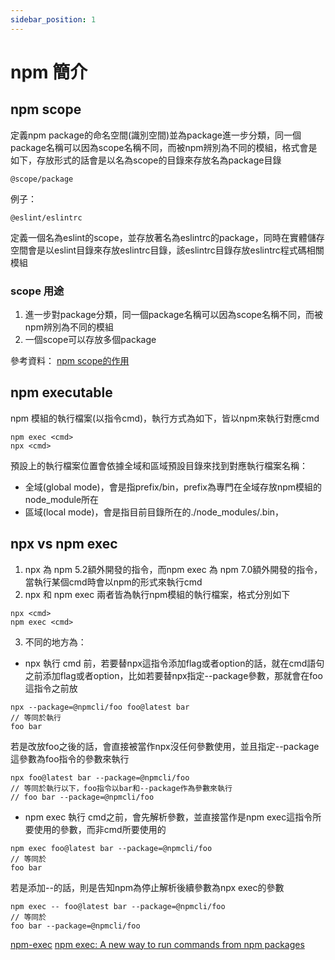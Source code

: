 ```yaml
---
sidebar_position: 1
---
```


# npm 簡介


## npm scope 
定義npm package的命名空間(識別空間)並為package進一步分類，同一個package名稱可以因為scope名稱不同，而被npm辨別為不同的模組，格式會是如下，存放形式的話會是以名為scope的目錄來存放名為package目錄


```
@scope/package 
```

例子：
```
@eslint/eslintrc
```

定義一個名為eslint的scope，並存放著名為eslintrc的package，同時在實體儲存空間會是以eslint目錄來存放eslintrc目錄，該eslintrc目錄存放eslintrc程式碼相關模組

### scope 用途
1. 進一步對package分類，同一個package名稱可以因為scope名稱不同，而被npm辨別為不同的模組
2. 一個scope可以存放多個package

參考資料：
[npm scope的作用](https://blog.csdn.net/hbiao68/article/details/104177047)

## npm executable
npm 模組的執行檔案(以指令cmd)，執行方式為如下，皆以npm來執行對應cmd
```
npm exec <cmd>
npx <cmd>
```

預設上的執行檔案位置會依據全域和區域預設目錄來找到對應執行檔案名稱：
  - 全域(global mode)，會是指prefix/bin，prefix為專門在全域存放npm模組的node_module所在
  - 區域(local mode)，會是指目前目錄所在的./node_modules/.bin，


## npx vs npm exec
1. npx 為 npm 5.2額外開發的指令，而npm exec 為 npm 7.0額外開發的指令，當執行某個cmd時會以npm的形式來執行cmd
2. npx 和 npm exec 兩者皆為執行npm模組的執行檔案，格式分別如下
```
npx <cmd>
npm exec <cmd>
```
3. 不同的地方為：
  - npx 執行 cmd 前，若要替npx這指令添加flag或者option的話，就在cmd語句之前添加flag或者option，比如若要替npx指定--package參數，那就會在foo這指令之前放
  ```
  npx --package=@npmcli/foo foo@latest bar 
  // 等同於執行
  foo bar
  ```
  若是改放foo之後的話，會直接被當作npx沒任何參數使用，並且指定--package這參數為foo指令的參數來執行
  ```
  npx foo@latest bar --package=@npmcli/foo
  // 等同於執行以下，foo指令以bar和--package作為參數來執行
  // foo bar --package=@npmcli/foo
  ```
  - npm exec 執行 cmd之前，會先解析參數，並直接當作是npm exec這指令所要使用的參數，而非cmd所要使用的
  ```
  npm exec foo@latest bar --package=@npmcli/foo
  // 等同於
  foo bar
  ```
  若是添加--的話，則是告知npm為停止解析後續參數為npx exec的參數

  ```
  npm exec -- foo@latest bar --package=@npmcli/foo
  // 等同於
  foo bar --package=@npmcli/foo
  ```


[npm-exec](https://docs.npmjs.com/cli/v8/commands/npm-exec)
[npm exec: A new way to run commands from npm packages](https://www.eckher.com/c/21gvqjs4vg)